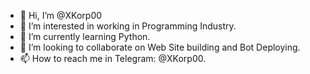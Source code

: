 - 👋 Hi, I’m @XKorp00
- 👀 I’m interested in working in Programming Industry.
- 🌱 I’m currently learning Python.
- 💞️ I’m looking to collaborate on Web Site building and Bot Deploying.
- 📫 How to reach me in Telegram: @XKorp00.

<!---
XKorp00/XKorp00 is a ✨ special ✨ repository because its `README.md` (this file) appears on your GitHub profile.
You can click the Preview link to take a look at your changes.
--->
